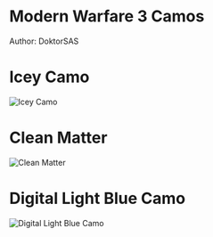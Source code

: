 # Modern Warfare 3 Camos
Author: DoktorSAS

# Icey Camo
![Icey Camo](https://cdn.discordapp.com/attachments/703287371608621127/703290154168614942/unknown.png)

# Clean Matter
![Clean Matter](https://cdn.discordapp.com/attachments/703287371608621127/703290454619193464/unknown.png)

# Digital Light Blue Camo
![Digital Light Blue Camo](https://cdn.discordapp.com/attachments/703287371608621127/703290921231319120/unknown.png)
